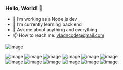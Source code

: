 ### Hello, World! 👋 

- 🔭 I’m working as a Node.js dev
- 🌱 I’m currently learning back end
- 💬 Ask me about anything and everything 
- 📫 How to reach me: vladncode@gmail.com

![image](https://github-readme-stats.vercel.app/api/top-langs/?username=VladNcode)


![image](https://img.shields.io/badge/JavaScript-F7DF1E.svg?style=for-the-badge&logo=JavaScript&logoColor=black)
![image](https://img.shields.io/badge/TypeScript-3178C6.svg?style=for-the-badge&logo=TypeScript&logoColor=white)
![image](https://img.shields.io/badge/Node.js-339933.svg?style=for-the-badge&logo=nodedotjs&logoColor=white)
![image](https://img.shields.io/badge/Express-000000.svg?style=for-the-badge&logo=Express&logoColor=white)
![image](https://img.shields.io/badge/NestJS-E0234E.svg?style=for-the-badge&logo=NestJS&logoColor=white)
![image](https://img.shields.io/badge/MongoDB-47A248.svg?style=for-the-badge&logo=MongoDB&logoColor=white)
<br>
![image](https://img.shields.io/badge/PostgreSQL-4169E1.svg?style=for-the-badge&logo=PostgreSQL&logoColor=white)
![image](https://img.shields.io/badge/Jest-C21325.svg?style=for-the-badge&logo=Jest&logoColor=white)
![image](https://img.shields.io/badge/Docker-2496ED.svg?style=for-the-badge&logo=Docker&logoColor=white)
![image](https://img.shields.io/badge/React-61DAFB.svg?style=for-the-badge&logo=React&logoColor=black)
![image](https://img.shields.io/badge/MUI-007FFF.svg?style=for-the-badge&logo=MUI&logoColor=white)
![image](https://img.shields.io/badge/Linux-FCC624.svg?style=for-the-badge&logo=Linux&logoColor=black)
